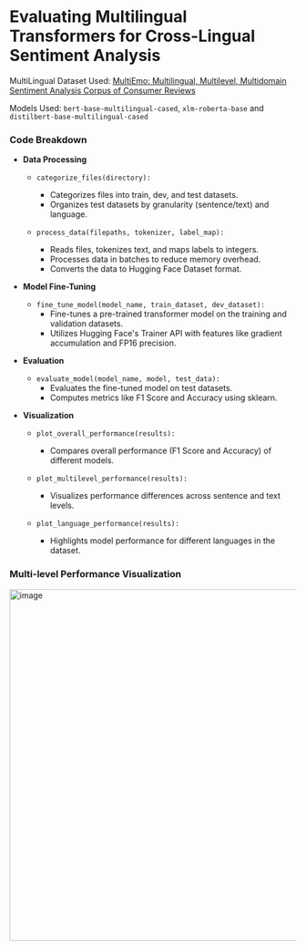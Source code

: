 # Evaluating Multilingual Transformers for Cross-Lingual Sentiment Analysis

MultiLingual Dataset Used: 
[MultiEmo: Multilingual, Multilevel, Multidomain Sentiment Analysis Corpus of Consumer Reviews](https://github.com/CLARIN-PL/multiemo)

Models Used: `bert-base-multilingual-cased`, `xlm-roberta-base` and `distilbert-base-multilingual-cased`

### Code Breakdown

- **Data Processing**  
  - `categorize_files(directory):`
    - Categorizes files into train, dev, and test datasets.
    - Organizes test datasets by granularity (sentence/text) and language.

  - `process_data(filepaths, tokenizer, label_map):`
    - Reads files, tokenizes text, and maps labels to integers.
    - Processes data in batches to reduce memory overhead.
    - Converts the data to Hugging Face Dataset format.

- **Model Fine-Tuning**  
  - `fine_tune_model(model_name, train_dataset, dev_dataset):`
    - Fine-tunes a pre-trained transformer model on the training and validation datasets.
    - Utilizes Hugging Face's Trainer API with features like gradient accumulation and FP16 precision.

- **Evaluation**  
  - `evaluate_model(model_name, model, test_data):`
    - Evaluates the fine-tuned model on test datasets.
    - Computes metrics like F1 Score and Accuracy using sklearn.

- **Visualization**  
  - `plot_overall_performance(results):`
    - Compares overall performance (F1 Score and Accuracy) of different models.

  - `plot_multilevel_performance(results):`
    - Visualizes performance differences across sentence and text levels.

  - `plot_language_performance(results):`
    - Highlights model performance for different languages in the dataset.

### Multi-level Performance Visualization
<img width="617" alt="image" src="https://github.com/user-attachments/assets/6af9d5cf-9575-4dbe-a6bc-e67445278b2f" />

